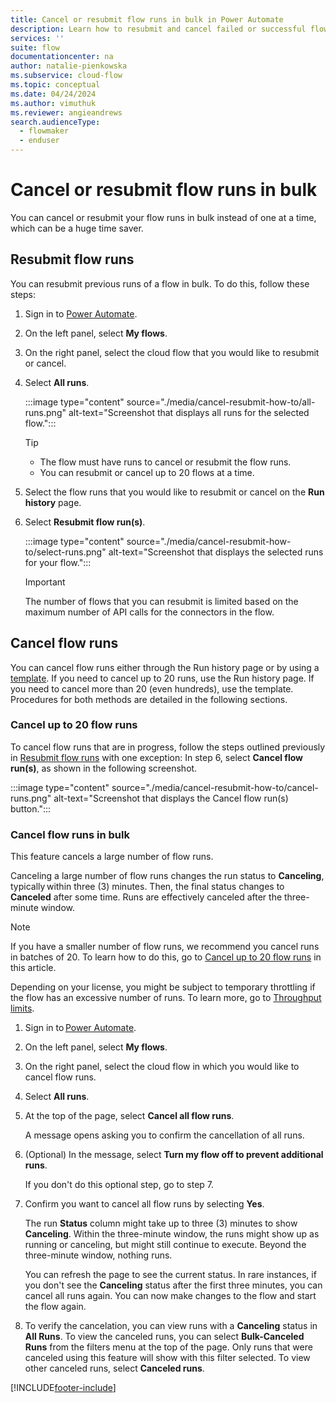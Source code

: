 ```yaml
---
title: Cancel or resubmit flow runs in bulk in Power Automate
description: Learn how to resubmit and cancel failed or successful flow runs in Power Automate.
services: ''
suite: flow
documentationcenter: na
author: natalie-pienkowska
ms.subservice: cloud-flow
ms.topic: conceptual
ms.date: 04/24/2024
ms.author: vimuthuk
ms.reviewer: angieandrews
search.audienceType: 
  - flowmaker
  - enduser
---
```


# Cancel or resubmit flow runs in bulk

You can cancel or resubmit your flow runs in bulk instead of one at a time, which can be a huge time saver.

## Resubmit flow runs

You can resubmit previous runs of a flow in bulk. To do this, follow these steps:

1. Sign in to [Power Automate](https://make.powerautomate.com).
1. On the left panel, select **My flows**.
1. On the right panel, select the cloud flow that you would like to resubmit or cancel.
1. Select **All runs**.

    :::image type="content" source="./media/cancel-resubmit-how-to/all-runs.png" alt-text="Screenshot that displays all runs for the selected flow.":::

   > [!TIP]
   > - The flow must have runs to cancel or resubmit the flow runs.
   > - You can resubmit or cancel up to 20 flows at a time.

1. Select the flow runs that you would like to resubmit or cancel on the **Run history** page.
1. Select **Resubmit flow run(s)**.

    :::image type="content" source="./media/cancel-resubmit-how-to/select-runs.png" alt-text="Screenshot that displays the selected runs for your flow.":::

   > [!IMPORTANT]
   > The number of flows that you can resubmit is limited based on the maximum number of API calls for the connectors in the flow.

## Cancel flow runs

You can cancel flow runs either through the Run history page or by using a [template](https://make.powerautomate.com/galleries/public/templates/52c2eb66c0664b3b82480d1adcc6c1b4/cancel-all-of-my-flow-runs.). If you need to cancel up to 20 runs, use the Run history page. If you need to cancel more than 20 (even hundreds), use the template. Procedures for both methods are detailed in the following sections.

### Cancel up to 20 flow runs

To cancel flow runs that are in progress, follow the steps outlined previously in [Resubmit flow runs](#resubmit-flow-runs) with one exception: In step 6, select **Cancel flow run(s)**, as shown in the following screenshot.

:::image type="content" source="./media/cancel-resubmit-how-to/cancel-runs.png" alt-text="Screenshot that displays the Cancel flow run(s) button.":::

### Cancel flow runs in bulk

This feature cancels a large number of flow runs.

Canceling a large number of flow runs changes the run status to **Canceling**, typically within three (3) minutes. Then, the final status changes to **Canceled** after some time. Runs are effectively canceled after the three-minute window.

> [!NOTE]
> If you have a smaller number of flow runs, we recommend you cancel runs in batches of 20. To learn how to do this, go to [Cancel up to 20 flow runs](#cancel-up-to-20-flow-runs) in this article.

Depending on your license, you might be subject to temporary throttling if the flow has an excessive number of runs. To learn more, go to [Throughput limits](limits-and-config.md#throughput-limits).

1. Sign in to [Power Automate](https://make.powerautomate.com).
1. On the left panel, select **My flows**.
1. On the right panel, select the cloud flow in which you would like to cancel flow runs.
1. Select **All runs**.
1. At the top of the page, select **Cancel all flow runs**.

    A message opens asking you to confirm the cancellation of all runs.

1. (Optional) In the message, select **Turn my flow off to prevent additional runs**.

    If you don't do this optional step, go to step 7.

1. Confirm you want to cancel all flow runs by selecting **Yes**.

    The run **Status** column might take up to three (3) minutes to show **Canceling**. Within the three-minute window, the runs might show up as running or canceling, but might still continue to execute. Beyond the three-minute window, nothing runs.

    You can refresh the page to see the current status. In rare instances, if you don't see the **Canceling** status after the first three minutes, you can cancel all runs again. You can now make changes to the flow and start the flow again.

1. To verify the cancelation, you can view runs with a **Canceling** status in **All Runs**. To view the canceled runs, you can select **Bulk-Canceled Runs** from the filters menu at the top of the page. Only runs that were canceled using this feature will show with this filter selected. To view other canceled runs, select **Canceled runs**.

[!INCLUDE[footer-include](includes/footer-banner.md)]

